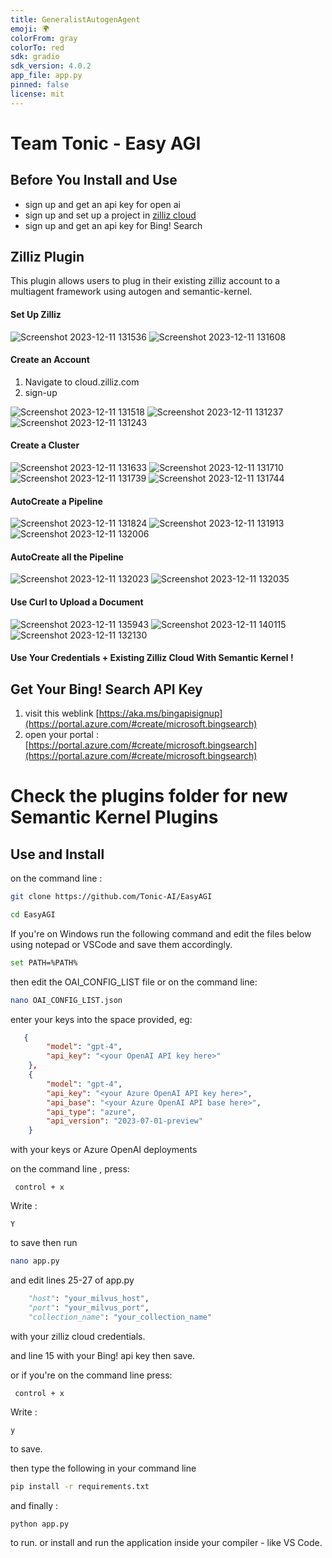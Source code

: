 ```yaml
---
title: GeneralistAutogenAgent
emoji: 🌍
colorFrom: gray
colorTo: red
sdk: gradio
sdk_version: 4.0.2
app_file: app.py
pinned: false
license: mit
---
```


# Team Tonic - Easy AGI 

## Before You Install and Use

- sign up and get an api key for open ai
- sign up and set up a project in [zilliz cloud](https://cloud.zilliz.com/)
- sign up and get an api key for Bing! Search

## Zilliz Plugin

This plugin allows users to plug in their existing zilliz account to a multiagent framework using autogen and semantic-kernel.

#### Set Up Zilliz
![Screenshot 2023-12-11 131536](https://github.com/Josephrp/semantic-kernel-v1.0-hackathon/assets/18212928/d1b42e9c-8fa0-4145-bf60-c975277c6f27)
![Screenshot 2023-12-11 131608](https://github.com/Josephrp/semantic-kernel-v1.0-hackathon/assets/18212928/5b6b1510-631a-43bb-a647-ea892793e821)

#### Create an Account 

1. Navigate to cloud.zilliz.com
2. sign-up


![Screenshot 2023-12-11 131518](https://github.com/Josephrp/semantic-kernel-v1.0-hackathon/assets/18212928/5d657875-dc31-4f16-a36f-77f8f2391add)
![Screenshot 2023-12-11 131237](https://github.com/Josephrp/semantic-kernel-v1.0-hackathon/assets/18212928/4747afcf-8e34-40ae-9cd4-47d70a6fb908)
![Screenshot 2023-12-11 131243](https://github.com/Josephrp/semantic-kernel-v1.0-hackathon/assets/18212928/d90029c5-869b-444d-adc1-6a997cac0976)

#### Create a Cluster
![Screenshot 2023-12-11 131633](https://github.com/Josephrp/semantic-kernel-v1.0-hackathon/assets/18212928/01af90cd-22d8-4813-b677-c13714c3b79c)
![Screenshot 2023-12-11 131710](https://github.com/Josephrp/semantic-kernel-v1.0-hackathon/assets/18212928/918eaa0a-cb67-4835-a302-2666193de29c)
![Screenshot 2023-12-11 131739](https://github.com/Josephrp/semantic-kernel-v1.0-hackathon/assets/18212928/515855a8-1ff8-407f-9184-972848f8b0af)
![Screenshot 2023-12-11 131744](https://github.com/Josephrp/semantic-kernel-v1.0-hackathon/assets/18212928/c728e6dc-b02d-476b-8b6a-8f5f7c6f8072)

#### AutoCreate a Pipeline
![Screenshot 2023-12-11 131824](https://github.com/Josephrp/semantic-kernel-v1.0-hackathon/assets/18212928/0b9de3e2-74c2-428f-960a-bf7f2e901904)
![Screenshot 2023-12-11 131913](https://github.com/Josephrp/semantic-kernel-v1.0-hackathon/assets/18212928/73550d75-9a6d-4454-a12c-1935584cfc92)
![Screenshot 2023-12-11 132006](https://github.com/Josephrp/semantic-kernel-v1.0-hackathon/assets/18212928/3fd90763-d64d-4194-bd96-cda996921425)

#### AutoCreate all the Pipeline
![Screenshot 2023-12-11 132023](https://github.com/Josephrp/semantic-kernel-v1.0-hackathon/assets/18212928/7f5a9910-fad7-45c9-9f18-af9e2b876699)
![Screenshot 2023-12-11 132035](https://github.com/Josephrp/semantic-kernel-v1.0-hackathon/assets/18212928/69b23ec3-ecb8-494d-bb69-c7665d9e31e8)

#### Use Curl to Upload a Document
![Screenshot 2023-12-11 135943](https://github.com/Josephrp/semantic-kernel-v1.0-hackathon/assets/18212928/21bdfac4-99bf-413a-9cf8-a2fafeb9c837)
![Screenshot 2023-12-11 140115](https://github.com/Josephrp/semantic-kernel-v1.0-hackathon/assets/18212928/b89f3c69-258f-4311-962f-10f7f5bc0096)
![Screenshot 2023-12-11 132130](https://github.com/Josephrp/semantic-kernel-v1.0-hackathon/assets/18212928/66a17880-699b-4dde-bc8a-d3e37b04e69e)

#### Use Your Credentials + Existing Zilliz Cloud With Semantic Kernel !

## Get Your Bing! Search API Key

1. visit this weblink [https://aka.ms/bingapisignup](https://portal.azure.com/#create/microsoft.bingsearch)
2. open your portal : [https://portal.azure.com/#create/microsoft.bingsearch](https://portal.azure.com/#create/microsoft.bingsearch) 

# **Check the plugins folder for new Semantic Kernel Plugins**

## Use and Install

on the command line :

```bash
git clone https://github.com/Tonic-AI/EasyAGI
```

```bash
cd EasyAGI
```

If you're on Windows run the following command and edit the files below using notepad or VSCode and save them accordingly.

```bash
set PATH=%PATH%
```
then edit the OAI_CONFIG_LIST file or on the command line:

```bash
nano OAI_CONFIG_LIST.json
```

enter your keys into the space provided, eg: 

```json
   {
        "model": "gpt-4",
        "api_key": "<your OpenAI API key here>"
    },
    {
        "model": "gpt-4",
        "api_key": "<your Azure OpenAI API key here>",
        "api_base": "<your Azure OpenAI API base here>",
        "api_type": "azure",
        "api_version": "2023-07-01-preview"
    }
```
with your keys or Azure OpenAI deployments

on the command line , press:

```nano
 control + x
```

Write :

```nano
Y
```

to save then run

```bash
nano app.py
```

and edit lines 25-27 of app.py 

```python    
    "host": "your_milvus_host",
    "port": "your_milvus_port",
    "collection_name": "your_collection_name"
```

with your zilliz cloud credentials. 

and line 15 with your Bing! api key then save. 

or if you're on the command line press:

```nano
 control + x
```
Write :

```nano
y
```

to save.

then type the following in your command line

```bash
pip install -r requirements.txt
```

and finally :

```bash
python app.py
```
to run. or install and run the application inside your compiler - like VS Code. 
